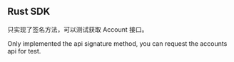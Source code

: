 ## Rust SDK

只实现了签名方法，可以测试获取 Account 接口。

Only implemented the api signature method, you can request the accounts api for test.